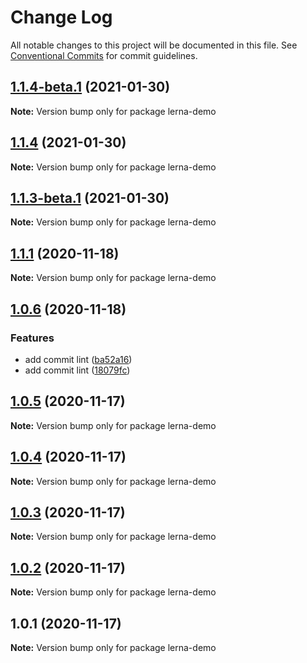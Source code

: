 # Change Log

All notable changes to this project will be documented in this file.
See [Conventional Commits](https://conventionalcommits.org) for commit guidelines.

## [1.1.4-beta.1](https://github.com/JinpingMa/lerna-demo/compare/v1.1.4...v1.1.4-beta.1) (2021-01-30)

**Note:** Version bump only for package lerna-demo





## [1.1.4](https://github.com/JinpingMa/lerna-demo/compare/v1.1.3-beta.1...v1.1.4) (2021-01-30)

**Note:** Version bump only for package lerna-demo





## [1.1.3-beta.1](https://github.com/JinpingMa/lerna-demo/compare/v1.1.3-beta.0...v1.1.3-beta.1) (2021-01-30)

**Note:** Version bump only for package lerna-demo





## [1.1.1](https://github.com/JinpingMa/lerna-demo/compare/v1.1.0...v1.1.1) (2020-11-18)

**Note:** Version bump only for package lerna-demo





## [1.0.6](https://github.com/JinpingMa/lerna-demo/compare/v1.0.5...v1.0.6) (2020-11-18)


### Features

* add commit lint ([ba52a16](https://github.com/JinpingMa/lerna-demo/commit/ba52a1606d58dbc5abe6ad06d21774bb7f08ca35))
* add commit lint ([18079fc](https://github.com/JinpingMa/lerna-demo/commit/18079fc003fe8832c91aa6c3f9c14426d2ea6f42))





## [1.0.5](https://github.com/JinpingMa/lerna-demo/compare/v1.0.4...v1.0.5) (2020-11-17)

**Note:** Version bump only for package lerna-demo





## [1.0.4](https://github.com/JinpingMa/lerna-demo/compare/v1.0.3...v1.0.4) (2020-11-17)

**Note:** Version bump only for package lerna-demo





## [1.0.3](https://github.com/JinpingMa/lerna-demo/compare/v1.0.2...v1.0.3) (2020-11-17)

**Note:** Version bump only for package lerna-demo





## [1.0.2](https://github.com/JinpingMa/lerna-demo/compare/v1.0.1...v1.0.2) (2020-11-17)

**Note:** Version bump only for package lerna-demo





## 1.0.1 (2020-11-17)

**Note:** Version bump only for package lerna-demo
